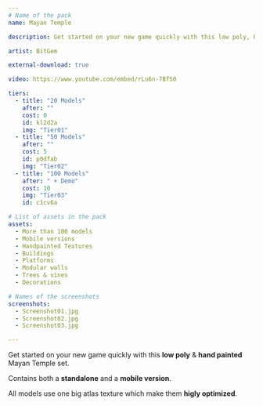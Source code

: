 ```yaml
---
# Name of the pack
name: Mayan Temple

description: Get started on your new game quickly with this low poly, hand painted Mayan Temple set.

artist: BitGem

external-download: true

video: https://www.youtube.com/embed/rLu6n-7BfS0

tiers:
  - title: "20 Models"
    after: ""
    cost: 0
    id: kl2d2a
    img: "Tier01"
  - title: "50 Models"
    after: ""
    cost: 5
    id: p0dfab
    img: "Tier02"
  - title: "100 Models"
    after: " + Demo"
    cost: 10
    img: "Tier03"
    id: c1cv6a

# List of assets in the pack
assets:
  - More than 100 models
  - Mobile versions
  - Handpainted Textures
  - Buildings
  - Platforms
  - Modular walls
  - Trees & vines
  - Decorations

# Names of the screenshots
screenshots:
  - Screenshot01.jpg
  - Screenshot02.jpg
  - Screenshot03.jpg

---
```


Get started on your new game quickly with this **low poly** & **hand painted** Mayan Temple set.

Contains both a **standalone** and a **mobile version**.

All models use one big atlas texture which make them **higly optimized**.